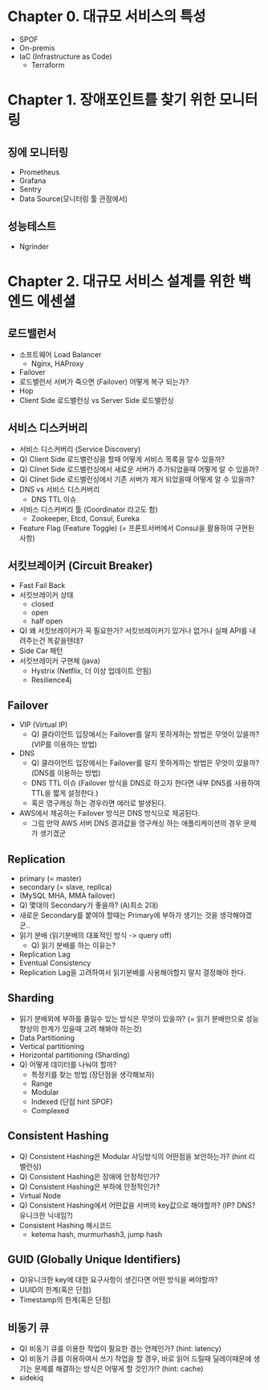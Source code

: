 # Chapter 0. 대규모 서비스의 특성
- SPOF
- On-premis
- IaC (Infrastructure as Code)
  - Terraform

# Chapter 1. 장애포인트를 찾기 위한 모니터링
## 징에 모니터링
- Prometheus
- Grafana
- Sentry
- Data Source(모니터링 툴 관점에서)

## 성능테스트
- Ngrinder

# Chapter 2. 대규모 서비스 설계를 위한 백엔드 에센셜
## 로드밸런서
- 소프트웨어 Load Balancer
  - Nginx, HAProxy
- Failover
- 로드밸런서 서버가 죽으면 (Failover) 어떻게 복구 되는가?
- Hop
- Client Side 로드밸런싱 vs Server Side 로드밸런싱

## 서비스 디스커버리
- 서비스 디스커버리 (Service Discovery)
- Q) Client Side 로드밸런싱을 할때 어떻게 서비스 목록을 알수 있을까?
- Q) Clinet Side 로드밸런싱에서 새로운 서버가 추가되었을때 어떻게 알 수 있을까?
- Q) Clinet Side 로드밸런싱에서 기존 서버가 제거 되었을때 어떻게 알 수 있을까?
- DNS vs 서비스 디스커버리
  - DNS TTL 이슈
- 서비스 디스커버리 툴 (Coordinator 라고도 함)
  - Zookeeper, Etcd, Consul, Eureka
- Feature Flag (Feature Toggle) (= 프론트서버에서 Consul을 활용하여 구현된 사항)

## 서킷브레이커 (Circuit Breaker)
- Fast Fail Back
- 서킷브레이커 상태
  - closed
  - open
  - half open
- Q) 왜 서킷브레이커가 꼭 필요한가? 서킷브레이커기 있거나 없거나 실패 API를 내려주는건 똑같을텐데?
- Side Car 패턴
- 서킷브레이커 구현체 (java)
  - Hystrix (Netflix, 더 이상 업데이트 안됨)
  - Resilience4j

## Failover
- VIP (Virtual IP)
  - Q) 클라이언트 입장에서는 Failover를 알지 못하게하는 방법은 무엇이 있을까? (VIP를 이용하는 방법)
- DNS
  - Q) 클라이언트 입장에서는 Failover를 알지 못하게하는 방법은 무엇이 있을까? (DNS를 이용하는 방법)
  - DNS TTL 이슈 (Failover 방식을 DNS로 하고자 한다면 내부 DNS를 사용하여 TTL을 짧게 설정한다.)
  - 혹은 영구캐싱 하는 경우라면 에러로 발생된다.
- AWS에서 제공하는 Failover 방식은 DNS 방식으로 제공된다.
  - 그럼 만약 AWS 서버 DNS 결과값을 영구캐싱 하는 애플리케이션의 경우 문제가 생기겠군

## Replication
- primary (= master)
- secondary (= slave, replica)
- (MySQL MHA, MMA failover)
- Q) 몇대의 Secondary가 좋을까? (A)최소 2대)
- 새로운 Secondary를 붙여야 할때는 Primary에 부하가 생기는 것을 생각해야겠군..
- 읽기 분배 (읽기분배의 대표적인 방식 -> query off)
  - Q) 읽기 분배를 하는 이유는?
- Replication Lag
- Eventual Consistency
- Replication Lag을 고려하여서 읽기분배를 사용해야할지 말지 결정해야 한다.

## Sharding
- 읽기 분배외에 부하를 줄일수 있는 방식은 무엇이 있을까? (= 읽기 분배만으로 성능 향상의 한계가 있을때 고려 해봐야 하는것)
- Data Partitioning 
- Vertical partitioning
- Horizontal partitioning (Sharding)
- Q) 어떻게 데이터를 나눠야 할까?
  - 특정키를 찾는 방법 (장단점을 생각해보자)
  - Range
  - Modular
  - Indexed (단점 hint SPOF)
  - Complexed

## Consistent Hashing
- Q) Consistent Hashing은 Modular 샤딩방식의 어떤점을 보안하는가? (hint 리밸런싱)
- Q) Consistent Hashing은 장애에 안정적인가?
- Q) Consistent Hashing은 부하에 안정적인가?
- Virtual Node
- Q) Consistent Hashing에서 어떤값을 서버의 key값으로 해야할까? (IP? DNS? 유니크한 닉네임?)
- Consistent Hashing 해시코드
  - ketema hash, murmurhash3, jump hash

## GUID (Globally Unique Identifiers)
- Q)유니크한 key에 대한 요구사항이 생긴다면 어떤 방식을 써야할까?
- UUID의 한계(혹은 단점)
- Timestamp의 한계(혹은 단점)

## 비동기 큐
- Q) 비동기 큐를 이용한 작업이 필요한 경는 언제인가? (hint: latency)
- Q) 비동기 큐를 이용하여서 쓰기 작업을 할 경우, 바로 읽어 드릴때 딜레이때문에 생기는 문제를 해결하는 방식은 어떻게 할 것인가!? (hint: cache)
- sidekiq
